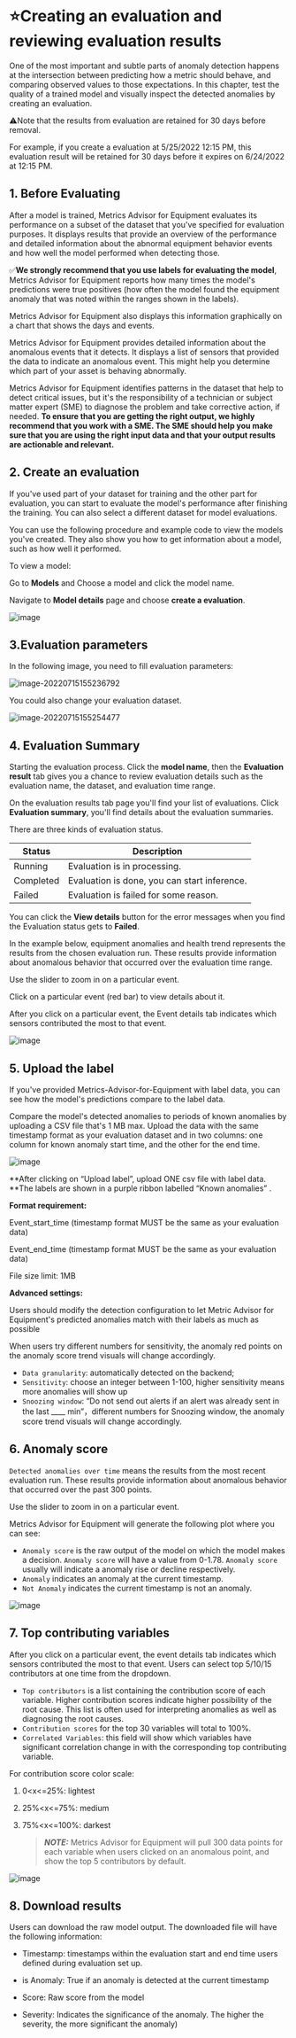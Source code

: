 # ⭐Creating an evaluation and reviewing evaluation results

One of the most important and subtle parts of anomaly detection happens at the intersection between predicting how a metric should behave, and comparing observed values to those expectations. In this chapter, test the quality of a trained model and visually inspect the detected anomalies by creating an evaluation. 

:warning:Note that the results from evaluation are retained for 30 days before removal.

For example, if you create a evaluation at 5/25/2022 12:15 PM, this evaluation result will be retained for 30 days before it expires on 6/24/2022 at 12:15 PM.

## 1. Before Evaluating

After a model is trained, Metrics Advisor for Equipment evaluates its performance on a subset of the dataset that you've specified for evaluation purposes. It displays results that provide an overview of the performance and detailed information about the abnormal equipment behavior events and how well the model performed when detecting those.

:white_check_mark:**We strongly recommend that you use labels for evaluating the model**, Metrics Advisor for Equipment reports how many times the model's predictions were true positives (how often the model found the equipment anomaly that was noted within the ranges shown in the labels).

Metrics Advisor for Equipment also displays this information graphically on a chart that shows the days and events.

Metrics Advisor for Equipment provides detailed information about the anomalous events that it detects. It displays a list of sensors that provided the data to indicate an anomalous event. This might help you determine which part of your asset is behaving abnormally.

Metrics Advisor for Equipment identifies patterns in the dataset that help to detect critical issues, but it's the responsibility of a technician or subject matter expert (SME) to diagnose the problem and take corrective action, if needed. **To ensure that you are getting the right output, we highly recommend that you work with a SME. The SME should help you make sure that you are using the right input data and that your output results are actionable and relevant.**

## 2. Create an evaluation

If you've used part of your dataset for training and the other part for evaluation, you can start to evaluate the model's performance after finishing the training. You can also select a different dataset for model evaluations.

You can use the following procedure and example code to view the models you've created. They also show you how to get information about a model, such as how well it performed.

To view a model:

Go to **Models** and Choose a model and click the model name.

Navigate to **Model details** page and choose **create a evaluation**.

![image](https://user-images.githubusercontent.com/36343326/175050952-b3a5036e-2a48-48f2-92e1-070d54d8e886.png)

## 3.**Evaluation parameters**

In the following image, you need to fill evaluation parameters:

![image-20220715155236792](https://raw.githubusercontent.com/Azure/Metrics-Advisor-for-Equipment/main/image/image-20220715155236792.png)

You could also change your evaluation dataset.

![image-20220715155254477](https://raw.githubusercontent.com/Azure/Metrics-Advisor-for-Equipment/main/image/image-20220715155254477.png)

## 4. Evaluation Summary

Starting the evaluation process. Click the **model name**, then the **Evaluation result** tab gives you a chance to review evaluation details such as the evaluation name, the dataset, and evaluation time range.

On the evaluation results tab page you'll find your list of evaluations.
Click **Evaluation summary**, you'll find details about the evaluation summaries.

There are three kinds of evaluation status.

| Status    | Description                                  |
|---------- | -------------------------------------------- |
| Running   | Evaluation is in processing.                 |
| Completed | Evaluation is done, you can start inference. |
| Failed    | Evaluation is failed for some reason.        |

You can click the **View details** button for the error messages when you find the Evaluation status gets to **Failed**.

In the example below, equipment anomalies and health trend represents the results from the chosen evaluation run. These results provide information about anomalous behavior that occurred over the evaluation time range.

Use the slider to zoom in on a particular event.

Click on a particular event (red bar) to view details about it.

After you click on a particular event, the Event details tab indicates which sensors contributed the most to that event.

![image](https://user-images.githubusercontent.com/36343326/175233341-e8eda33b-84e8-4e1a-8440-a635cacde7fd.png)





## 5. Upload the label

If you've provided Metrics-Advisor-for-Equipment with label data, you can see how the model's predictions compare to the label data.

Compare the model's detected anomalies to periods of known anomalies by uploading a CSV file that's 1 MB max. Upload the data with the same timestamp format as your evaluation dataset and in two columns: one column for known anomaly start time, and the other for the end time.

![image](https://user-images.githubusercontent.com/36343326/175234568-54d77e0b-926b-4a3a-9f48-01c8d6f3a8fa.png)

**After clicking on “Upload label”, upload ONE csv file with label data. **The labels are shown in a purple ribbon labelled “Known anomalies” .

**Format requirement:**

Event_start_time (timestamp format MUST be the same as your evaluation data)

Event_end_time (timestamp format MUST be the same as your evaluation data)

File size limit: 1MB

**Advanced settings:**

Users should modify the detection configuration to let Metric Advisor for Equipment's predicted anomalies match with their labels as much as possible

When users try different numbers for sensitivity, the anomaly red points on the anomaly score trend visuals will change accordingly.

- `Data granularity`: automatically detected on the backend;
- `Sensitivity`: choose an integer between 1-100, higher sensitivity means more anomalies will show up
- `Snoozing window`: “Do not send out alerts if an alert was already sent in the last ____ min”，different numbers for Snoozing window, the anomaly score trend visuals will change accordingly.

## 6. Anomaly score

`Detected anomalies over time` means the results from the most recent evaluation run. These results provide information about anomalous behavior that occurred over the past 300 points.

Use the slider to zoom in on a particular event.

Metrics Advisor for Equipment will generate the following plot where you can see:

-  `Anomaly score` is the raw output of the model on which the model makes a decision.  `Anomaly score` will have a value from 0-1.78.  `Anomaly score` usually will indicate a anomaly rise or decline respectively.
-  `Anomaly` indicates an anomaly at the current timestamp.
-  `Not Anomaly` indicates the current timestamp is not an anomaly.



![image](https://user-images.githubusercontent.com/36343326/175235792-55d6f4df-5111-4739-8556-e6d46349df43.png)

## 7. Top contributing variables

After you click on a particular event, the event details tab indicates which sensors contributed the most to that event. Users can select top 5/10/15 contributors at one time from the dropdown.

- `Top contributors` is a list containing the contribution score of each variable. Higher contribution scores indicate higher possibility of the root cause. This list is often used for interpreting anomalies as well as diagnosing the root causes.
- `Contribution scores` for the top 30 variables will total to 100%.
- `Correlated Variables`: this field will show which variables have significant correlation change in with the corresponding top contributing variable.

For contribution score color scale:

1. 0<x<=25%: lightest

2. 25%<x<=75%: medium

3. 75%<x<=100%: darkest

   > **_NOTE:_**  Metrics Advisor for Equipment will pull 300 data points for each variable when users clicked on an anomalous point, and show the top 5 contributors by default.

![image](https://user-images.githubusercontent.com/36343326/175237217-cc591970-c8a5-4c16-8eb4-dbd5ef9cf651.png)

## 8. Download results

Users can download the raw model output. The downloaded file will have the following information:

- Timestamp: timestamps within the evaluation start and end time users defined during evaluation set up.
- is Anomaly: True if an anomaly is detected at the current timestamp
- Score: Raw score from the model

- Severity: Indicates the significance of the anomaly. The higher the severity, the more significant the anomaly)















